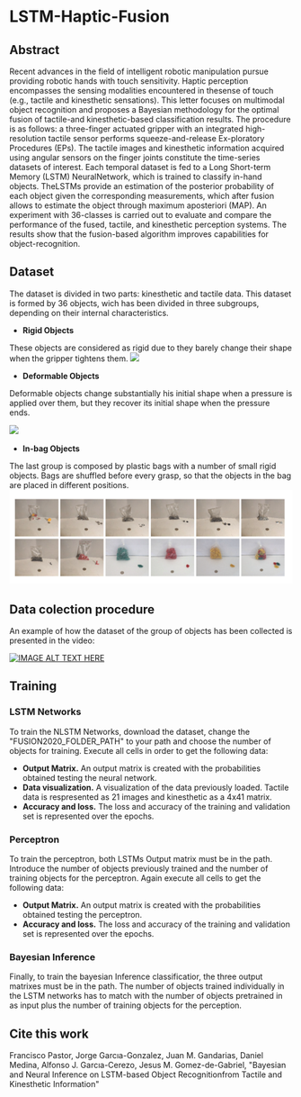# LSTM-Haptic-Fusion

## Abstract
Recent advances in the field of intelligent robotic manipulation pursue providing  robotic  hands  with  touch  sensitivity.  Haptic  perception  encompasses  the  sensing  modalities  encountered  in  thesense  of  touch  (e.g.,  tactile  and  kinesthetic  sensations).  This letter  focuses  on  multimodal  object  recognition  and  proposes a   Bayesian   methodology   for   the   optimal   fusion   of   tactile-and  kinesthetic-based  classification  results.  The  procedure  is as  follows:  a  three-finger  actuated  gripper  with  an  integrated high-resolution tactile sensor performs squeeze-and-release Ex-ploratory Procedures (EPs). The tactile images and kinesthetic information acquired using angular sensors on the finger joints constitute  the  time-series  datasets  of  interest.  Each  temporal dataset  is  fed  to  a  Long  Short-term  Memory  (LSTM)  NeuralNetwork,  which  is  trained  to  classify  in-hand  objects.  TheLSTMs   provide   an   estimation   of   the   posterior   probability of  each  object  given  the  corresponding  measurements,  which after  fusion  allows  to  estimate  the  object  through  maximum  aposteriori  (MAP).  An  experiment  with  36-classes  is  carried out  to  evaluate  and  compare  the  performance  of  the  fused, tactile,  and  kinesthetic  perception  systems.  The  results  show that the fusion-based algorithm improves capabilities for object-recognition.

## Dataset
The dataset is divided in two parts: kinesthetic and tactile data. This dataset is formed by 36 objects, wich has been divided in three subgroups, depending on their internal characteristics.

* **Rigid Objects**

These objects are considered as rigid due to they barely change their shape when the gripper tightens them.
![](Images/Rigid.png)
* **Deformable Objects**


Deformable objects change substantially his initial shape when a pressure is applied over them, but they recover its initial shape when the pressure ends.

![](Images/Deformable.png)
* **In-bag Objects**

 The last group is composed by plastic bags with a number of small rigid objects. Bags are shuffled before every grasp, so that the objects in the bag are placed in different positions.
![](Images/Inbag.png)

## Data colection procedure
An example of how the dataset of the group of objects has been collected is presented in the video: 


[![IMAGE ALT TEXT HERE](https://img.youtube.com/vi/P8xuYelStcA/0.jpg)](https://youtu.be/P8xuYelStcA)
## Training ##

### LSTM Networks ###

To train the NLSTM Networks, download the dataset, change the "FUSION2020_FOLDER_PATH" to your path and choose the number of objects for training. Execute all cells in order to get the following data:

* **Output Matrix.** An output matrix is created with the probabilities obtained testing the neural network.
* **Data visualization.** A visualization of the data previously loaded. Tactile data is respresented as 21 images and  kinesthetic as a 4x41 matrix.
* **Accuracy and loss.** The loss and accuracy of the training  and validation set is represented over the epochs.

### Perceptron ###
 To train the perceptron, both LSTMs Output matrix must be in the path. Introduce the number of objects previously trained and the number of training objects for the perceptron. Again execute all cells to get the following data: 

* **Output Matrix.** An output matrix is created with the probabilities obtained testing the perceptron.
* **Accuracy and loss.** The loss and accuracy of the training  and validation set is represented over the epochs.

### Bayesian Inference ###

Finally, to train the bayesian Inference classificatior, the three output matrixes must be in the path. The number of objects trained individually in the LSTM networks has to match with the number of objects pretrained in as input plus the number of training objects for the perception.
## Cite this work

 Francisco Pastor, Jorge Garcıa-Gonzalez, Juan M. Gandarias, Daniel Medina, Alfonso J. Garcıa-Cerezo, Jesus M. Gomez-de-Gabriel, "Bayesian  and  Neural  Inference  on  LSTM-based  Object  Recognitionfrom  Tactile  and  Kinesthetic  Information"
